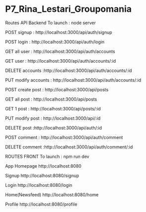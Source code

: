 # P7_Rina_Lestari_Groupomania

Routes API Backend
To launch : node server

POST signup : http://localhost:3000/api/auth/signup

POST login : http://localhost:3000/api/auth/login

GET all user : http://localhost:3000/api/auth/accounts

GET user : http://localhost:3000/api/auth/accounts/:id

DELETE accounts :http://localhost:3000/api/auth/accounts/:id

PUT modify accounts : http://localhost:3000/api/auth/accounts/:id

POST create post : http://localhost:3000/api/posts

GET all post : http://localhost:3000/api/posts

GET 1 post : http://localhost:3000/api/posts/:id

PUT modify post : http://localhost:3000/api/:id

DELETE post :http://localhost:3000/api/auth/:id

POST comment : http://localhost:3000/api/auth/comment

DELETE comment :http://localhost:3000/api/auth/comment/:id

ROUTES FRONT
To launch : npm run dev

App Homepage
http://localhost:8080

Signup
http://localhost:8080/signup

Login
http://localhost:8080/login

Home(Newsfeed)
http://localhost:8080/home

Profile
http://localhost:8080/profile
